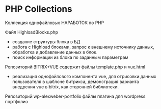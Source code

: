 # PHP Collections
Коллекция однофайловых НАРАБОТОК по PHP

Файл HighloadBlocks.php  
- создание структуры блока в БД
- работа с Highload блоками, запрос к внешнему источнику данных, обработка и добавление данных в блок.
- поиск информации из блока по заданным параметрам

Репозиторий BITRIX+VUE содержит файлы template.php и vue.html
- реализация однофайлового компонента vue, для отрисовки данных пользователя в шаблоне битрикса, демонстрация варианта внедрения vue в bitrix, как сторонней библиотеки.

Репозиторий wp-alexweber-portfolio файлы плагина для wordpress портфолио
